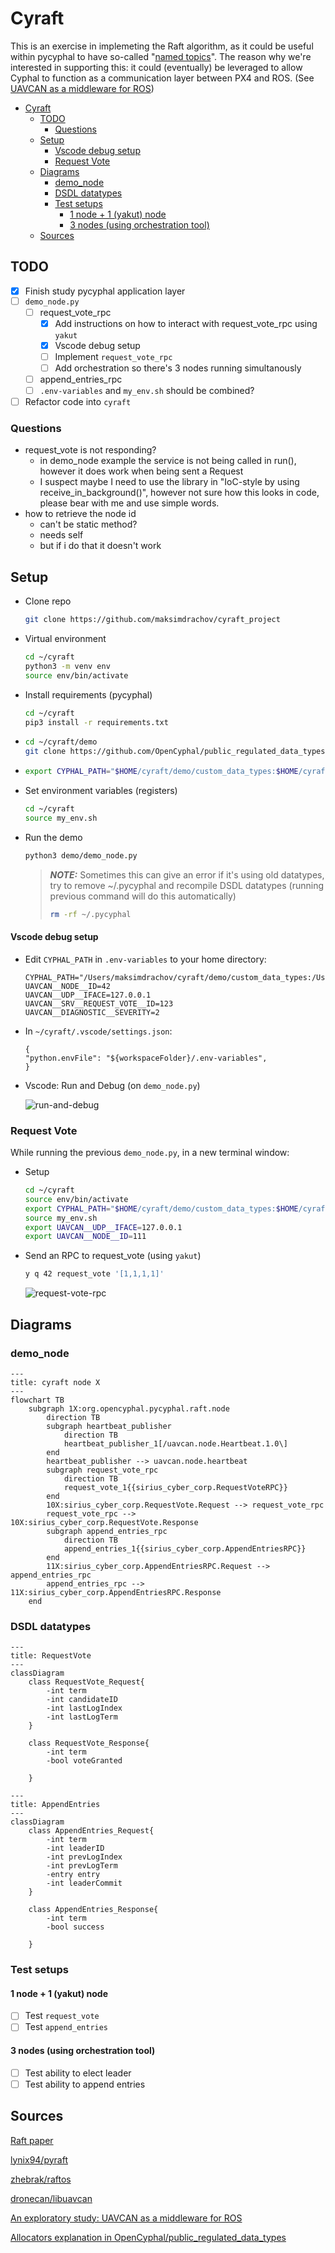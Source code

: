 # Cyraft

This is an exercise in implemeting the Raft algorithm, as it could be useful within pycyphal to have so-called "[named topics](http://wiki.ros.org/Topics)". The reason why we're interested in supporting this: it could (eventually) be leveraged to allow Cyphal to function as a communication layer between PX4 and ROS. (See [UAVCAN as a middleware for ROS](https://forum.opencyphal.org/t/an-exploratory-study-uavcan-as-a-middleware-for-ros/872))

- [Cyraft](#cyraft)
  - [TODO](#todo)
    - [Questions](#questions)
  - [Setup](#setup)
      - [Vscode debug setup](#vscode-debug-setup)
    - [Request Vote](#request-vote)
  - [Diagrams](#diagrams)
    - [demo\_node](#demo_node)
    - [DSDL datatypes](#dsdl-datatypes)
    - [Test setups](#test-setups)
      - [1 node + 1 (yakut) node](#1-node--1-yakut-node)
      - [3 nodes (using orchestration tool)](#3-nodes-using-orchestration-tool)
  - [Sources](#sources)


## TODO

- [x] Finish study pycyphal application layer
- [ ] `demo_node.py`
  - [ ] request_vote_rpc
    - [x] Add instructions on how to interact with request_vote_rpc using `yakut`
    - [x] Vscode debug setup
    - [ ] Implement `request_vote_rpc`
    - [ ] Add orchestration so there's 3 nodes running simultanously
  - [ ] append_entries_rpc
  - [ ] `.env-variables` and `my_env.sh` should be combined?
-  [ ] Refactor code into `cyraft`

### Questions

- request_vote is not responding?
  - in demo_node example the service is not being called in run(), however it does work when being sent a Request
  - I suspect maybe I need to use the library in "IoC-style by using receive_in_background()", however not sure how this looks in code, please bear with me and use simple words.
- how to retrieve the node id
  - can't be static method?
  - needs self
  - but if i do that it doesn't work

## Setup

- Clone repo

    ```bash
    git clone https://github.com/maksimdrachov/cyraft_project
    ```

- Virtual environment

    ```bash
    cd ~/cyraft
    python3 -m venv env
    source env/bin/activate
    ```
 
- Install requirements (pycyphal)

    ```bash
    cd ~/cyraft
    pip3 install -r requirements.txt
    ```

-   ```bash
    cd ~/cyraft/demo
    git clone https://github.com/OpenCyphal/public_regulated_data_types
    ```

-   ```bash
    export CYPHAL_PATH="$HOME/cyraft/demo/custom_data_types:$HOME/cyraft/demo/public_regulated_data_types"
    ```

- Set environment variables (registers)

    ```bash
    cd ~/cyraft
    source my_env.sh
    ```

- Run the demo

    ```bash
    python3 demo/demo_node.py
    ```

    > **_NOTE:_**  Sometimes this can give an error if it's using old datatypes, try to remove ~/.pycyphal and recompile DSDL datatypes (running previous command will do this automatically)
    >   ```bash
    >   rm -rf ~/.pycyphal
    >   ```

#### Vscode debug setup

- Edit `CYPHAL_PATH` in `.env-variables` to your home directory:

    ```
    CYPHAL_PATH="/Users/maksimdrachov/cyraft/demo/custom_data_types:/Users/maksimdrachov/cyraft/demo/public_regulated_data_types"
    UAVCAN__NODE__ID=42
    UAVCAN__UDP__IFACE=127.0.0.1
    UAVCAN__SRV__REQUEST_VOTE__ID=123
    UAVCAN__DIAGNOSTIC__SEVERITY=2
    ```

- In `~/cyraft/.vscode/settings.json`:

    ```
    {
    "python.envFile": "${workspaceFolder}/.env-variables",
    }
    ```

- Vscode: Run and Debug (on `demo_node.py`)

    ![run-and-debug](images/run_and_debug.png)

### Request Vote

While running the previous `demo_node.py`, in a new terminal window:

- Setup

    ```bash
    cd ~/cyraft
    source env/bin/activate
    export CYPHAL_PATH="$HOME/cyraft/demo/custom_data_types:$HOME/cyraft/demo/public_regulated_data_types"
    source my_env.sh
    export UAVCAN__UDP__IFACE=127.0.0.1
    export UAVCAN__NODE__ID=111
    ```

- Send an RPC to request_vote (using `yakut`)

    ```bash
    y q 42 request_vote '[1,1,1,1]'
    ```

    ![request-vote-rpc](images/request_vote_rpc.png)

## Diagrams

### demo_node

```mermaid
---
title: cyraft node X
---
flowchart TB
    subgraph 1X:org.opencyphal.pycyphal.raft.node
        direction TB
        subgraph heartbeat_publisher
            direction TB
            heartbeat_publisher_1[/uavcan.node.Heartbeat.1.0\]
        end
        heartbeat_publisher --> uavcan.node.heartbeat
        subgraph request_vote_rpc
            direction TB
            request_vote_1{{sirius_cyber_corp.RequestVoteRPC}}
        end
        10X:sirius_cyber_corp.RequestVote.Request --> request_vote_rpc
        request_vote_rpc --> 10X:sirius_cyber_corp.RequestVote.Response
        subgraph append_entries_rpc
            direction TB
            append_entries_1{{sirius_cyber_corp.AppendEntriesRPC}}
        end
        11X:sirius_cyber_corp.AppendEntriesRPC.Request --> append_entries_rpc
        append_entries_rpc --> 11X:sirius_cyber_corp.AppendEntriesRPC.Response
    end
```

### DSDL datatypes

```mermaid
---
title: RequestVote
---
classDiagram
    class RequestVote_Request{
        -int term
        -int candidateID
        -int lastLogIndex
        -int lastLogTerm
    }

    class RequestVote_Response{
        -int term
        -bool voteGranted

    }
```

```mermaid
---
title: AppendEntries
---
classDiagram
    class AppendEntries_Request{
        -int term
        -int leaderID
        -int prevLogIndex
        -int prevLogTerm
        -entry entry
        -int leaderCommit
    }

    class AppendEntries_Response{
        -int term
        -bool success

    }
```

### Test setups

#### 1 node + 1 (yakut) node

- [ ] Test `request_vote`
- [ ] Test `append_entries`

#### 3 nodes (using orchestration tool)

- [ ] Test ability to elect leader
- [ ] Test ability to append entries

## Sources

[Raft paper](https://raft.github.io/raft.pdf)

[lynix94/pyraft](https://github.com/lynix94/pyraft)

[zhebrak/raftos](https://github.com/zhebrak/raftos)

[dronecan/libuavcan](https://github.com/dronecan/libuavcan/tree/main/libuavcan/include/uavcan/protocol/dynamic_node_id_server/distributed)

[An exploratory study: UAVCAN as a middleware for ROS](https://forum.opencyphal.org/t/an-exploratory-study-uavcan-as-a-middleware-for-ros/872)

[Allocators explanation in OpenCyphal/public_regulated_data_types](https://github.com/OpenCyphal/public_regulated_data_types/blob/master/uavcan/pnp/8165.NodeIDAllocationData.2.0.dsdl)


